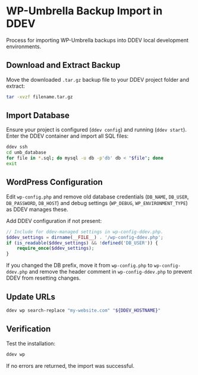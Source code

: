 # WP-Umbrella Backup Import in DDEV

Process for importing WP-Umbrella backups into DDEV local development environments.

## Download and Extract Backup

Move the downloaded `.tar.gz` backup file to your DDEV project folder and extract:

```bash
tar -xvzf filename.tar.gz
```

## Import Database

Ensure your project is configured (`ddev config`) and running (`ddev start`). Enter the DDEV container and import all SQL files:

```bash
ddev ssh
cd umb_database
for file in *.sql; do mysql -u db -p'db' db < "$file"; done
exit
```

## WordPress Configuration

Edit `wp-config.php` and remove old database credentials (`DB_NAME`, `DB_USER`, `DB_PASSWORD`, `DB_HOST`) and debug settings (`WP_DEBUG`, `WP_ENVIRONMENT_TYPE`) as DDEV manages these.

Add DDEV configuration if not present:

```php
// Include for ddev-managed settings in wp-config-ddev.php.
$ddev_settings = dirname(__FILE__) . '/wp-config-ddev.php';
if (is_readable($ddev_settings) && !defined('DB_USER')) {
    require_once($ddev_settings);
}
```

If you changed the DB prefix, move it from `wp-config.php` to `wp-config-ddev.php` and remove the header comment in `wp-config-ddev.php` to prevent DDEV from resetting changes.

## Update URLs

```bash
ddev wp search-replace "my-website.com" "${DDEV_HOSTNAME}"
```

## Verification

Test the installation:

```bash
ddev wp
```

If no errors are returned, the import was successful.